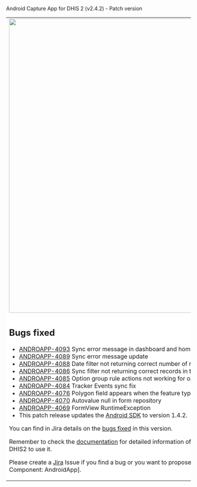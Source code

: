 Android Capture App for DHIS 2 (v2.4.2) - Patch version
<table>
<tr>
<td>
<img src="https://s3-eu-west-1.amazonaws.com/content.dhis2.org/dhis2-android/android-chrome-384x384.png" width="800">
</td>
<td>
This is a patch version of the <strong>DHIS2 Android App</strong> It builds upon the last version including bug fixes that couldn't wait to the next version.
It includes no functional improvements neither changes in the User Interface. It means that yours users can update without experiencing any change in the UI.
</td>
</tr>
<tr>
<td colspan="2" bgcolor="white">

## Bugs fixed
* [ANDROAPP-4093](https://jira.dhis2.org/browse/ANDROAPP-4093) Sync error message in dashboard and home
* [ANDROAPP-4089](https://jira.dhis2.org/browse/ANDROAPP-4089) Sync error message update
* [ANDROAPP-4088](https://jira.dhis2.org/browse/ANDROAPP-4088) Date filter not returning correct number of records
* [ANDROAPP-4086](https://jira.dhis2.org/browse/ANDROAPP-4086) Sync filter not returning correct records in tracker
* [ANDROAPP-4085](https://jira.dhis2.org/browse/ANDROAPP-4085) Option group rule actions not working for option set with more than 15 options
* [ANDROAPP-4084](https://jira.dhis2.org/browse/ANDROAPP-4084) Tracker Events sync fix
* [ANDROAPP-4076](https://jira.dhis2.org/browse/ANDROAPP-4076) Polygon field appears when the feature type is point for auto-generated events
* [ANDROAPP-4070](https://jira.dhis2.org/browse/ANDROAPP-4070) Autovalue null in form repository
* [ANDROAPP-4069](https://jira.dhis2.org/browse/ANDROAPP-4069) FormView RuntimeException
* This patch release updates the [Android SDK](https://github.com/dhis2/dhis2-android-sdk) to version 1.4.2.

You can find in Jira details on the [bugs fixed](https://jira.dhis2.org/issues/?filter=12074) in this version.

Remember to check the [documentation](https://www.dhis2.org/android-documentation) for detailed
information of the features included in the App and how to configure DHIS2 to use it.

Please create a [Jira](https://jira.dhis2.org/secure/Dashboard.jspa) Issue if you find a bug or
you want to propose a new functionality. [Project: Android App for DHIS2 | Component:
AndroidApp].
</td>
</tr>
</table>